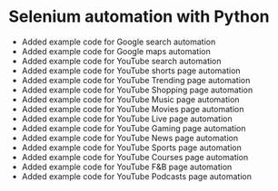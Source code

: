 <h1>Selenium automation with Python</h1>

- Added example code for Google search automation
- Added example code for Google maps automation
- Added example code for YouTube search automation
- Added example code for YouTube shorts page automation
- Added example code for YouTube Trending page automation
- Added example code for YouTube Shopping page automation
- Added example code for YouTube Music page automation
- Added example code for YouTube Movies page automation
- Added example code for YouTube Live page automation
- Added example code for YouTube Gaming page automation
- Added example code for YouTube News page automation
- Added example code for YouTube Sports page automation
- Added example code for YouTube Courses page automation
- Added example code for YouTube F&B page automation
- Added example code for YouTube Podcasts page automation
